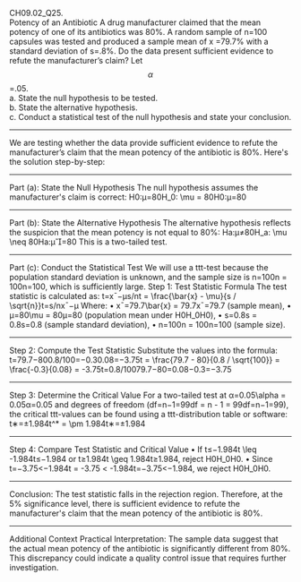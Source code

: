 CH09.02_Q25.  
Potency of an Antibiotic A drug manufacturer claimed that the mean potency of one of its antibiotics was 80%. A random sample of n=100 capsules was tested and produced a sample mean of x =79.7% with
a standard deviation of s=.8%. Do the data present sufficient evidence to refute the manufacturer’s claim? Let $$\alpha$$ =.05.  
a. State the null hypothesis to be tested.  
b. State the alternative hypothesis.  
c. Conduct a statistical test of the null hypothesis and state your conclusion.

---

We are testing whether the data provide sufficient evidence to refute the manufacturer’s claim that the mean potency of the antibiotic is 80%. Here's the solution step-by-step:
________________________________________
Part (a): State the Null Hypothesis
The null hypothesis assumes the manufacturer's claim is correct:
H0:μ=80H_0: \mu = 80H0:μ=80
________________________________________
Part (b): State the Alternative Hypothesis
The alternative hypothesis reflects the suspicion that the mean potency is not equal to 80%:
Ha:μ≠80H_a: \mu \neq 80Ha:μ=80
This is a two-tailed test.
________________________________________
Part (c): Conduct the Statistical Test
We will use a ttt-test because the population standard deviation is unknown, and the sample size is n=100n = 100n=100, which is sufficiently large.
Step 1: Test Statistic Formula
The test statistic is calculated as:
t=xˉ−μs/nt = \frac{\bar{x} - \mu}{s / \sqrt{n}}t=s/nxˉ−μ
Where:
•	xˉ=79.7\bar{x} = 79.7xˉ=79.7 (sample mean),
•	μ=80\mu = 80μ=80 (population mean under H0H_0H0),
•	s=0.8s = 0.8s=0.8 (sample standard deviation),
•	n=100n = 100n=100 (sample size).
________________________________________
Step 2: Compute the Test Statistic
Substitute the values into the formula:
t=79.7−800.8/100=−0.30.08=−3.75t = \frac{79.7 - 80}{0.8 / \sqrt{100}} = \frac{-0.3}{0.08} = -3.75t=0.8/10079.7−80=0.08−0.3=−3.75
________________________________________
Step 3: Determine the Critical Value
For a two-tailed test at α=0.05\alpha = 0.05α=0.05 and degrees of freedom (df=n−1=99df = n - 1 = 99df=n−1=99), the critical ttt-values can be found using a ttt-distribution table or software:
t∗=±1.984t^* = \pm 1.984t∗=±1.984
________________________________________
Step 4: Compare Test Statistic and Critical Value
•	If t≤−1.984t \leq -1.984t≤−1.984 or t≥1.984t \geq 1.984t≥1.984, reject H0H_0H0.
•	Since t=−3.75<−1.984t = -3.75 < -1.984t=−3.75<−1.984, we reject H0H_0H0.
________________________________________
Conclusion:
The test statistic falls in the rejection region. Therefore, at the 5% significance level, there is sufficient evidence to refute the manufacturer's claim that the mean potency of the antibiotic is 80%.
________________________________________
Additional Context
Practical Interpretation:
The sample data suggest that the actual mean potency of the antibiotic is significantly different from 80%. This discrepancy could indicate a quality control issue that requires further investigation.

